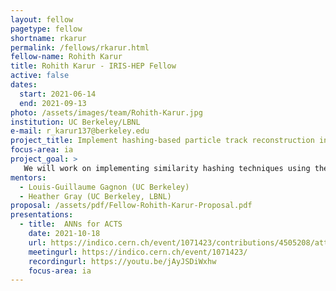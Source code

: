 ```yaml
---
layout: fellow
pagetype: fellow
shortname: rkarur
permalink: /fellows/rkarur.html
fellow-name: Rohith Karur
title: Rohith Karur - IRIS-HEP Fellow
active: false
dates:
  start: 2021-06-14
  end: 2021-09-13
photo: /assets/images/team/Rohith-Karur.jpg
institution: UC Berkeley/LBNL
e-mail: r_karur137@berkeley.edu
project_title: Implement hashing-based particle track reconstruction in ACTS
focus-area: ia
project_goal: >
   We will work on implementing similarity hashing techniques using the Approximate Nearest Neighbors (ANN) search method using C++ and Python into the ACTS project at CERN. The minimization of search complexity in identifying track hits is a tool which will be invaluable to data collection at the HL-LHC. After identifying particle track clusters using the ANN method, we will then use existing Kalman Filters to focus on these clusters to comprehensively perform track reconstruction. We will then plan on tuning parameters to optimize both the complexity of the algorithm as well as the track reconstruction performance, and maximizing the extent to which our code can be parallelized. We will also implement an extension to this project in which the track reconstruction is performed with neural networks instead of Kalman filter.
mentors:
  - Louis-Guillaume Gagnon (UC Berkeley)
  - Heather Gray (UC Berkeley, LBNL)
proposal: /assets/pdf/Fellow-Rohith-Karur-Proposal.pdf
presentations:
  - title:  ANNs for ACTS
    date: 2021-10-18
    url: https://indico.cern.ch/event/1071423/contributions/4505208/attachments/2330053/3970339/ACTS%20LBL%20Presentation.pdf
    meetingurl: https://indico.cern.ch/event/1071423/
    recordingurl: https://youtu.be/jAyJSDiWxhw
    focus-area: ia
---
```


